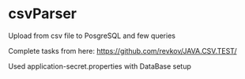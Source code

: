 # csvParser
Upload from csv file to PosgreSQL and few queries

Complete tasks from here: https://github.com/revkov/JAVA.CSV.TEST/

Used application-secret.properties with DataBase setup
